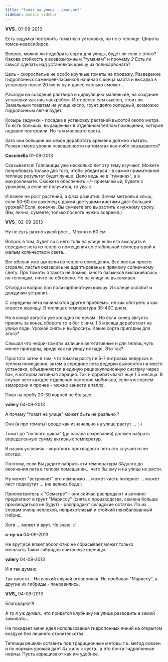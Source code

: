 ```yaml
---
title: "Томат на улице - реально?"
sidebar: ponics_sidebar
---
```


**VVS_** 01-09-2013

Есть задумка построить томатную установку, но не в теплице. Широта томск-новосибирск.

Вопрос, можно ли подобрать сорта для улицы, будет ли толк с этого? Какова стойкость к всевозможным "туманам" и прочему..? Есть ли смысл сделать над установкой крышу из поликарбоната?

Цель - скороспелые не особо крупные томаты на продажу. Разведение гидропонных саженцев-пасынков начиная с конца марта и высадка в установку после 20 июня ну и далее сколько сможет...

Расходы на создание раствора и циркуляцию маленькие, на создание установки как ниь наскребем. Интересен сам выхлоп, стоит ли. Земельным томатам на улице кисло, грунт долго холодный, возможно гидропонным легче будет.

Козырь задумки - посадка в установку растений высотой около метра. То есть больших, выращенных в отдельном теплом помещении, которое недавно построили. Но там маловато света.

Зато они большие им сезон доработать времени должно хватить. Резкая смена уровня освещенности на томатах как-либо сказывается?


**Coccinella** 01-09-2013

Сказывается! Голландцы уже несколько лет эту тему изучают. Можете попробовать только для того, чтобы убедиться - в самой примитивной теплице результат будет лучше. Дело ведь не в "туманах", а в микроклимате. Сможете обеспечить +/- приемлемый, будете с урожаем, а если не получится, то увы :(

И важен не рост растений, а фаза развития. Зачем метровый хлыщ, если 50-60 см саженец с двумя цветущими кистями даст больший урожай? Если, конечно, Вы сумеете его вырастить к нужному сроку. (Вы, лично, сумеете, только посеять нужно вовремя.)


**VVS_** 02-09-2013

Ну не суть важно какой рост... Можно и 60 см. 

Вопрос в том, будет ли с него толк на улице если его высадить в середине лета из теплого помещения со стабильной температурой и малым количеством света...

Вот яблони уже вынесли из теплого помещения. Все листья просто сгорели, листья оказались не адаптированы к прямому солнечному свету. Про томаты я такого не помню, много пасынков высаживалось по теплицам, ничто не обгорело. Но на улицу не высаживал.

Отсюда и вопрос про поликарбонатную крышу. И солнце ослабит и дождички устранит.

С середины лета начинаются другие проблемы, не как обогреть а как отвести жарищу. В теплицах температура 35-40С днем.

Но в конце августа ухе холодно по ночам.. Но если конец августа принять за конец оборота то и бог с ним. 1.5 месяца доработают на улице поди. Урожай снять и выбросить. Какие сорта пригодны для этого?

Слышал что черри-томаты излишне вегетативные и для теплиц чуть менее пригодны, вроде как на улицу их надо. Это так?

Простота затеи в том, что томаты растут в 5-7 литровых ведерках в теплом помещении, затем в середине лета ведерки выносятся на место установки, объединяются в единую рециркуляционную систему через бак, в котором активная аэрация. Так и дорабатывают еще 1.5 месяца. В случае чего каждое отдельное растение мобильно, если уж совсем заморозки и прочее - можно занести в тепло.

План на пробу 20-30 корней не больше.


**valery** 04-09-2013

А почему "томат на улице" может быть не реально ?

Они (я про томаты) вроде как изначально на улице растут ... :-\

Томат до "полного цикла" (до начала созревания) должен набрать определенную сумму активных температур.

В наших условиях - короткого прохладного лета это случается не всегда.

Поэтому, если Вы дадите набрать эти температуры ЗАдолго до окончания лета в теплом помещении... чего бы ему и на улице не расти.

Ну может "встряхнет" его немножко ... может кисть потеряет ... может лист подкрутит ... (не велика беда )

Присмотритесь к "Семагре" - они сейчас распродают и активно предлагают в грунт "Мариссу" (снята с производства, семена больше производиться не будут) - распродают складские остатки. По их словам очень неплохой, неприхотливый и стойкий неизбалованный гибрид.

Хотя ... может и врут. Не знаю. :(


**а-ну-ка** 04-09-2013

Не врут,всё вяжет,абсолютно не сбрасывает,может только мельчать.Таких гибридов считанные еденицы...


**valery** 04-09-2013

И я так думаю.

Так просто... На всякий случай оговорился. Не пробовал "Мариссу", а другие их гибриды - понравились.


**VVS_** 04-09-2013

Благодарю!!!! 

А то я уж думал.. что придется клубнику на улице разводить а зимой зимовать...

Не покидает меня идея использования гидропонных линий на открытом воздухе без лишнего строительства.

Теплицы решили оставить под традиционные методы т.к. метод освоен и по нормам урожая дает 4+ кило с куста.. а это почти гидропонные нормы. Пусть взращивают как им удобнее.


